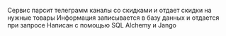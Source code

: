 Сервис парсит телеграмм каналы со скидками и отдает скидки на нужные товары
Информация записывается в базу данных и отдается при запросе
Написан с помощью SQL Alchemy и Jango
